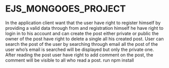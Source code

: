 # EJS_MONGOOES_PROJECT
In the application client want that the user have right to register himself by providing a valid data through from and registration  himself he have right to login in to his account and can create the post either private or public the owner of the post have right to delete a single all his created post. User can search the post of the user by searching through email all the post of the user who’s email is searched will be displayed but only the private one. After reading the post user have right to add comment on the post, the comment will be visible to all who read a post.
run npm install
